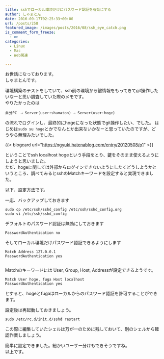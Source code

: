 ```yaml
---
title: sshでローカル環境だけにパスワード認証を有効にする
author: しゃまとん
date: 2016-09-17T02:25:33+00:00
url: /posts/258
featured_image: /images/posts/2016/08/ssh_eye_catch.png
is_comment_form_freeze:
  - on
categories:
  - Linux
  - Mac
  - Web関連

---
```

お世話になっております。  
しゃまとんです。

環境構築のテストをしていて、ssh前の環境から鍵情報をもってきてgit操作したいなーと思い調査していた際のメモです。  
やりたかったのは

```text
自分PC　→ Server(user:shamaton) → Server(user:hoge)
```

の流れでログインし、最終的にhogeになった状態でgit操作したい、でした。
はじめは`sudo su hoge`とかでなんとか出来ないかなーと思っていたのですが、どうやら無理みたいでした。

{{< blogcard url="https://ngyuki.hatenablog.com/entry/20120508/p1" >}}

ということでssh localhost hogeという手段をとり、鍵をそのまま使えるようにしようと思いました。  
ただ、hogeに関しては外部からログインできないようにしたくどうしようかというところ、調べてみるとsshのMatchキーワードを設定すると実現できました。

以下、設定方法です。

一応、バックアップしておきます

```shell
sudo cp /etc/ssh/sshd_config /etc/ssh/sshd_config.org
sudo vi /etc/ssh/sshd_config
```

デフォルトのパスワード認証は無効にしておきます

```text
PasswordAuthentication no
```

そしてローカル環境だけパスワード認証できるようにします

```text
Match Address 127.0.0.1
PasswordAuthentication yes
```
<pre class="brush: text; gutter: true"></pre>

Matchのキーワードには User, Group, Host, Addressが設定できるようです。

```text
Match User hoge, fuga Host localhost
PasswordAuthentication yes
```

とすると、hogeとfugaはローカルからのパスワード認証を許可することができます。

設定後は再起動しておきましょう。

```shell
sudo /etc/rc.d/init.d/sshd restart
```

この際に編集していたシェルは万が一のために残しておいて、別のシェルから確認作業しましょう。

簡単に設定できました。細かいユーザー分けもできそうですね。  
以上です。
